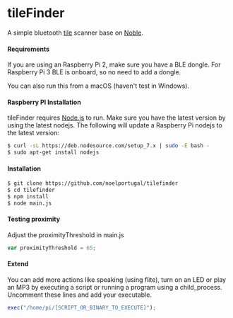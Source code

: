 # tileFinder

A simple bluetooth [tile](https://www.thetileapp.com/) scanner base on [Noble](https://github.com/sandeepmistry/noble).

#### Requirements
If you are using an Raspberry Pi 2, make sure you have a BLE dongle. For Raspberry Pi 3 BLE is onboard, so no need to add a dongle.

You can also run this from a macOS (haven't test in Windows).

#### Raspberry PI Installation

tileFinder requires [Node.js](https://nodejs.org/) to run. Make sure you have the latest version by using the latest nodejs. The following will update a Raspberry Pi nodejs to the latest version:
```sh
$ curl -sL https://deb.nodesource.com/setup_7.x | sudo -E bash -
$ sudo apt-get install nodejs
```
#### Installation
```sh
$ git clone https://github.com/noelportugal/tilefinder
$ cd tilefinder
$ npm install
$ node main.js
```
#### Testing proximity
Adjust the proximityThreshold in main.js
```javascript
var proximityThreshold = 65;
```
#### Extend
You can add more actions like speaking (using flite), turn on an LED or play an MP3 by executing a script or running a program using a child_process. Uncomment these lines and add your executable.
```javascript
exec("/home/pi/[SCRIPT_OR_BINARY_TO_EXECUTE]");
```
